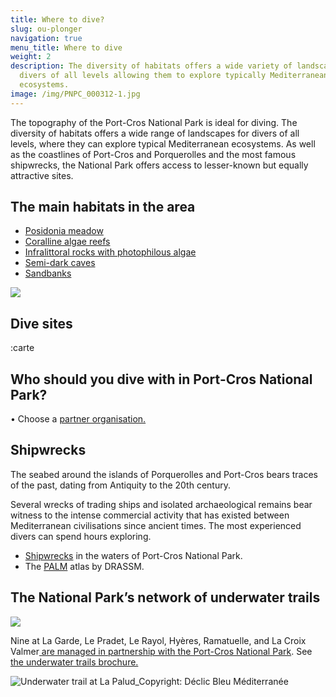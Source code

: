 ```yaml
---
title: Where to dive?
slug: ou-plonger
navigation: true
menu_title: Where to dive
weight: 2
description: The diversity of habitats offers a wide variety of landscapes for
  divers of all levels allowing them to explore typically Mediterranean
  ecosystems.
image: /img/PNPC_000312-1.jpg
---
```

The topography of the Port-Cros National Park is ideal for diving. The diversity of habitats offers a wide range of landscapes for divers of all levels, where they can explore typical Mediterranean ecosystems. As well as the coastlines of Port-Cros and Porquerolles and the most famous shipwrecks, the National Park offers access to lesser-known but equally attractive sites.

## The main habitats in the area

* [](https://inpn.mnhn.fr/habitat/cd_hab/9270)[Posidonia meadow](https://inpn.mnhn.fr/habitat/cd_hab/9270)
* [Coralline algae reefs](https://inpn.mnhn.fr/habitat/cd_hab/9154)
* [Infralittoral rocks with photophilous algae](https://inpn.mnhn.fr/habitat/cd_hab/9266)
* [Semi-dark caves](https://inpn.mnhn.fr/habitat/cd_hab/9284)
* [Sandbanks](https://inpn.mnhn.fr/habitat/cd_hab/1173/tab/description)

![](/img/pnpc_biocenoses_en.jpeg)

## Dive sites


:carte


## Who should you dive with in Port-Cros National Park?

•  Choose a [partner  organisation.](https://capel.portcros-parcnational.fr/en/partenaires)

## Shipwrecks

The seabed around the islands of Porquerolles and Port-Cros bears traces of the past, dating from Antiquity to the 20th century.

Several wrecks of trading ships and isolated archaeological remains bear witness to the intense commercial activity that has existed between Mediterranean civilisations since ancient times. The most experienced divers can spend hours exploring.

* [Shipwrecks](https://www.portcros-parcnational.fr/fr/des-connaissances/patrimoine-culturel/les-epaves) in the waters of Port-Cros National Park.
* The [PALM](https://www.atlaspalm.fr/atlas-carte.htm) atlas by DRASSM.

## The National Park’s network of underwater trails

![](/img/CARTE_sentiers-sous-marin_red.jpg)

Nine at La Garde, Le Pradet, Le Rayol, Hyères, Ramatuelle, and La Croix Valmer[ are managed in partnership with the Port-Cros National Park](https://www.portcros-parcnational.fr/fr/des-decouvertes/une-destination-dexception/la-mer-et-les-fonds-marins/les-sentiers-sous-marins). See [the underwater trails brochure.](https://www.portcros-parcnational.fr/fr/des-decouvertes/une-destination-dexception/la-mer-et-les-fonds-marins/les-sentiers-sous-marins)

![](/img/PNPC_004024red.jpg "Underwater trail at La Palud_Copyright: Déclic Bleu Méditerranée ")
